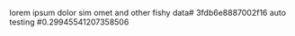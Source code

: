 lorem ipsum dolor sim omet and other fishy data# 3fdb6e8887002f16
auto testing #0.29945541207358506
